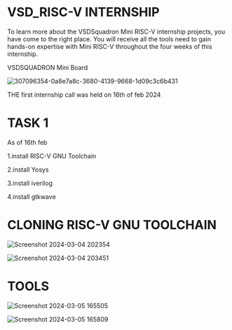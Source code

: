 # VSD_RISC-V INTERNSHIP

To learn more about the VSDSquadron Mini RISC-V internship projects, you have come to the right place. You will receive all the tools need to gain hands-on expertise with Mini RISC-V throughout the four weeks of this internship.





VSDSQUADRON Mini Board





![307096354-0a8e7a8c-3680-4139-9668-1d09c3c6b431](https://github.com/balaji-c7/VSD_RISC-V/assets/126571399/015c3776-3a29-4ea4-8dfd-415664f30c1d)






THE first internship call was held on 16th of feb 2024


# TASK 1

As of 16th feb

1.install RISC-V GNU Toolchain

2.install Yosys

3.install iverilog

4.install gtkwave



# CLONING RISC-V GNU TOOLCHAIN


![Screenshot 2024-03-04 202354](https://github.com/balaji-c7/VSD_RISC-V/assets/126571399/c6463f43-eed6-49ac-a912-d71a858de74e)



![Screenshot 2024-03-04 203451](https://github.com/balaji-c7/VSD_RISC-V/assets/126571399/2a243be3-1ed7-4ac6-8ee3-6aa6f8b3e740)


# TOOLS

![Screenshot 2024-03-05 165505](https://github.com/balaji-c7/VSD_RISC-V/assets/126571399/c15a47b0-c39a-4633-aef1-89ca29ad048f)




![Screenshot 2024-03-05 165809](https://github.com/balaji-c7/VSD_RISC-V/assets/126571399/66afba37-75ed-42f1-a411-edbb814d7b03)
